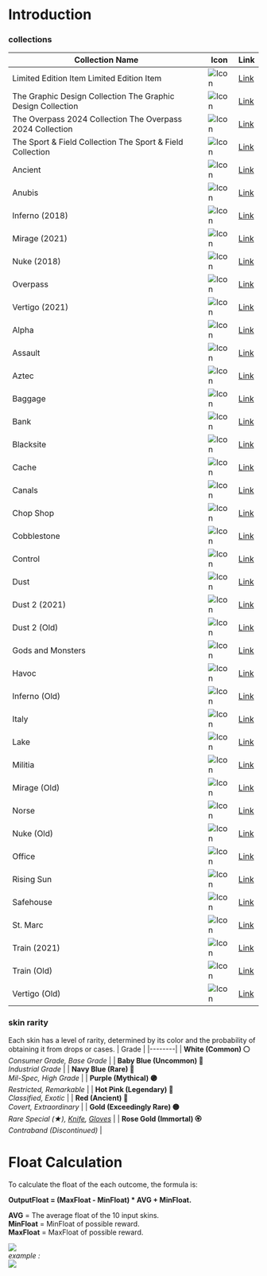 
# Introduction
 ### collections
 | Collection Name | Icon | Link |
 | --------------- | ---- | ---- |
 | Limited Edition Item Limited Edition Item | ![Icon](assets/limited_edition_item_1f4538bc1de74b37a43809b615a60c48.png) | [Link](https://stash.clash.gg/collection/Limited+Edition+Item) |
 | The Graphic Design Collection The Graphic Design Collection | ![Icon](assets/the_graphic_design_collection_b11a327b87bd433a8417ad8a9917621b.png) | [Link](https://stash.clash.gg/collection/The+Graphic+Design+Collection) |
 | The Overpass 2024 Collection The Overpass 2024 Collection | ![Icon](assets/the_overpass_2024_collection_3c91199b29d042ef8e16f7a904320843.png) | [Link](https://stash.clash.gg/collection/The+Overpass+2024+Collection) |
 | The Sport & Field Collection The Sport & Field Collection | ![Icon](assets/the_sport_&_field_collection_7b1861aa433044cf9805c1f14b470290.png) | [Link](https://stash.clash.gg/collection/The+Sport+&+Field+Collection) |
 | Ancient | ![Icon](assets/the_ancient_collection_7ae105ad6c3645e4b348538c12d11cae.png) | [Link](https://stash.clash.gg/collection/The+Ancient+Collection) |
 | Anubis | ![Icon](assets/the_anubis_collection_03f2f5b31e124a78bb57ba4f69eb957c.png) | [Link](https://stash.clash.gg/collection/The+Anubis+Collection) |
 | Inferno (2018) | ![Icon](assets/the_2018_inferno_collection_a5df0897ccb140b4bc75ee1d20d24290.png) | [Link](https://stash.clash.gg/collection/The+2018+Inferno+Collection) |
 | Mirage (2021) | ![Icon](assets/the_2021_mirage_collection_4027709f81584b32855b7fdd42946a22.png) | [Link](https://stash.clash.gg/collection/The+2021+Mirage+Collection) |
 | Nuke (2018) | ![Icon](assets/the_2018_nuke_collection_b4ded5669bdc41e794ddb4c217fc1d28.png) | [Link](https://stash.clash.gg/collection/The+2018+Nuke+Collection) |
 | Overpass | ![Icon](assets/the_overpass_collection_c1ad5718838b4f718ae79c3bdd6515b1.png) | [Link](https://stash.clash.gg/collection/The+Overpass+Collection) |
 | Vertigo (2021) | ![Icon](assets/the_2021_vertigo_collection_b4f7d41d449f49efbc4d5fd55e2e7681.png) | [Link](https://stash.clash.gg/collection/The+2021+Vertigo+Collection) |
 | Alpha | ![Icon](assets/the_alpha_collection_41a64b40cb8646cebe66ba738c07565e.png) | [Link](https://stash.clash.gg/collection/The+Alpha+Collection) |
 | Assault | ![Icon](assets/the_assault_collection_97e16728919a4e6c83e2173cb84a38f7.png) | [Link](https://stash.clash.gg/collection/The+Assault+Collection) |
 | Aztec | ![Icon](assets/the_aztec_collection_4506e65c952c4bc9a76643f07a334ff1.png) | [Link](https://stash.clash.gg/collection/The+Aztec+Collection) |
 | Baggage | ![Icon](assets/the_baggage_collection_159466c0449d4987b6c78dfb61330b7c.png) | [Link](https://stash.clash.gg/collection/The+Baggage+Collection) |
 | Bank | ![Icon](assets/the_bank_collection_82dc8b214d514c2f930523bbd359fc19.png) | [Link](https://stash.clash.gg/collection/The+Bank+Collection) |
 | Blacksite | ![Icon](assets/the_blacksite_collection_d189a5bf1dfc402eacde7419c1768fb5.png) | [Link](https://stash.clash.gg/collection/The+Blacksite+Collection) |
 | Cache | ![Icon](assets/the_cache_collection_599f251b7c8f4b678aff1b72f922b1bd.png) | [Link](https://stash.clash.gg/collection/The+Cache+Collection) |
 | Canals | ![Icon](assets/the_canals_collection_ca1a07b0130841e3a0de4214463a0e9d.png) | [Link](https://stash.clash.gg/collection/The+Canals+Collection) |
 | Chop Shop | ![Icon](assets/the_chop_shop_collection_8c5aecc41bec4200853ec25f0e3b896d.png) | [Link](https://stash.clash.gg/collection/The+Chop+Shop+Collection) |
 | Cobblestone | ![Icon](assets/the_cobblestone_collection_7b9b9263fea846ec8d1e86787b44d6e0.png) | [Link](https://stash.clash.gg/collection/The+Cobblestone+Collection) |
 | Control | ![Icon](assets/the_control_collection_e03f2d5697c34e5cb7d39aca07bf0bd8.png) | [Link](https://stash.clash.gg/collection/The+Control+Collection) |
 | Dust | ![Icon](assets/the_dust_collection_a4703036e72f40fdb6b9a8487f182230.png) | [Link](https://stash.clash.gg/collection/The+Dust+Collection) |
 | Dust 2 (2021) | ![Icon](assets/the_2021_dust_2_collection_8c560afc2e3942e6b9ae0b0e6735f643.png) | [Link](https://stash.clash.gg/collection/The+2021+Dust+2+Collection) |
 | Dust 2 (Old) | ![Icon](assets/the_dust_2_collection_9cfbca21ee6246268ffc0862b4160b7c.png) | [Link](https://stash.clash.gg/collection/The+Dust+2+Collection) |
 | Gods and Monsters | ![Icon](assets/the_gods_and_monsters_collection_cb1de3fdfb064d18a37160fddd9ef932.png) | [Link](https://stash.clash.gg/collection/The+Gods+and+Monsters+Collection) |
 | Havoc | ![Icon](assets/the_havoc_collection_9730e346670f44a6a954d9abba562a6d.png) | [Link](https://stash.clash.gg/collection/The+Havoc+Collection) |
 | Inferno (Old) | ![Icon](assets/the_inferno_collection_ec9113b81bdb4e18a7b3d9c29bf1b2a2.png) | [Link](https://stash.clash.gg/collection/The+Inferno+Collection) |
 | Italy | ![Icon](assets/the_italy_collection_ed4d32a3edc240f8916cec3e247252fb.png) | [Link](https://stash.clash.gg/collection/The+Italy+Collection) |
 | Lake | ![Icon](assets/the_lake_collection_bdf50d9585744b91bf522430212af7f7.png) | [Link](https://stash.clash.gg/collection/The+Lake+Collection) |
 | Militia | ![Icon](assets/the_militia_collection_947f55fe2ce744dca3dc699cbd27e782.png) | [Link](https://stash.clash.gg/collection/The+Militia+Collection) |
 | Mirage (Old) | ![Icon](assets/the_mirage_collection_f1bd3bcf74b94724bd7f62d30e88177b.png) | [Link](https://stash.clash.gg/collection/The+Mirage+Collection) |
 | Norse | ![Icon](assets/the_norse_collection_075b0e4e53a54908bb404d3a3a8d688e.png) | [Link](https://stash.clash.gg/collection/The+Norse+Collection) |
 | Nuke (Old) | ![Icon](assets/the_nuke_collection_c207bf0cf70749b4a64dc9455da75f4e.png) | [Link](https://stash.clash.gg/collection/The+Nuke+Collection) |
 | Office | ![Icon](assets/the_office_collection_017a92853cf24a0ab94a6e12f6818d2d.png) | [Link](https://stash.clash.gg/collection/The+Office+Collection) |
 | Rising Sun | ![Icon](assets/the_rising_sun_collection_18783d1746eb4b5fa93c12fe3ac9705e.png) | [Link](https://stash.clash.gg/collection/The+Rising+Sun+Collection) |
 | Safehouse | ![Icon](assets/the_safehouse_collection_29da0b210b794a209dd681d698be720a.png) | [Link](https://stash.clash.gg/collection/The+Safehouse+Collection) |
 | St. Marc | ![Icon](assets/the_st._marc_collection_0989c0273c4246b3b84cda767ee2d65f.png) | [Link](https://stash.clash.gg/collection/The+St.+Marc+Collection) |
 | Train (2021) | ![Icon](assets/the_2021_train_collection_afcd923951cd49a5be08038358d563ef.png) | [Link](https://stash.clash.gg/collection/The+2021+Train+Collection) |
 | Train (Old) | ![Icon](assets/the_train_collection_1351541a8ae4427e9bfb7b02cb308305.png) | [Link](https://stash.clash.gg/collection/The+Train+Collection) |
 | Vertigo (Old) | ![Icon](assets/the_vertigo_collection_a3133455a8954d6ca4abc2b2db9405df.png) | [Link](https://stash.clash.gg/collection/The+Vertigo+Collection) |
### skin rarity
Each skin has a level of rarity, determined by its color and the probability of obtaining it from drops or cases.
| Grade |
|--------|
| **White (Common) ⚪**<br><i>Consumer Grade, Base Grade</i> |
| **Baby Blue (Uncommon) 🔵**<br><i>Industrial Grade</i> |
| **Navy Blue (Rare) 🔷**<br><i>Mil-Spec, High Grade</i> |
| **Purple (Mythical) 🟣**<br><i>Restricted, Remarkable</i> |
| **Hot Pink (Legendary) 🌸**<br><i>Classified, Exotic</i> |
| **Red (Ancient) 🔴**<br><i>Covert, Extraordinary</i> |
| **Gold (Exceedingly Rare) 🟡**<br><i>Rare Special (★), [Knife](https://counterstrike.fandom.com/wiki/Knife), [Gloves](https://counterstrike.fandom.com/wiki/Gloves)</i> |
| **Rose Gold (Immortal) 🏵️**<br><i>Contraband (Discontinued)</i> |
###

# Float Calculation

To calculate the float of the each outcome, the formula is:
  
**OutputFloat = (MaxFloat - MinFloat) * AVG + MinFloat.**  
  
**AVG**  = The average float of the 10 input skins.  
**MinFloat**  = MinFloat of possible reward.  
**MaxFloat**  = MaxFloat of possible reward.

![](https://images.steamusercontent.com/ugc/1306557006405083173/466827CFE2B4D3739264611173C3D1EFAB540ACF/)\
*example :*\
![](https://images.steamusercontent.com/ugc/1306557006406188750/E21F3C66AD05F2C4108687E7B25DFDA029CBF6D4/)

